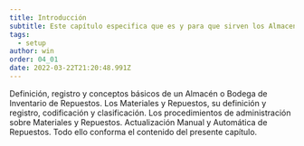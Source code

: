 ```yaml
---
title: Introducción
subtitle: Este capítulo especifica que es y para que sirven los Almacenes, Materiales y Repuestos
tags:
  - setup
author: win
order: 04_01
date: 2022-03-22T21:20:48.991Z
---
```


Definición,  registro  y  conceptos básicos de un  Almacén o  Bodega de  Inventario de  Repuestos. Los Materiales y Repuestos, su definición y registro, codificación y clasificación. Los procedimientos de administración sobre Materiales y Repuestos. Actualización Manual y Automática de Repuestos. Todo ello conforma el contenido del presente capítulo.   
